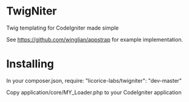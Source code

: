 # TwigNiter
Twig templating for CodeIgniter made simple 

See https://github.com/winglian/appstrap for example implementation.

# Installing

In your composer.json, require:
    "licorice-labs/twigniter": "dev-master"

Copy application/core/MY_Loader.php to your CodeIgniter application
